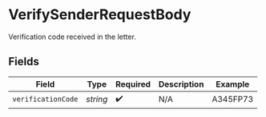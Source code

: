 # VerifySenderRequestBody

Verification code received in the letter.


## Fields

| Field              | Type               | Required           | Description        | Example            |
| ------------------ | ------------------ | ------------------ | ------------------ | ------------------ |
| `verificationCode` | *string*           | :heavy_check_mark: | N/A                | A345FP73           |